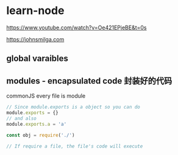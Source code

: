 # learn-node
https://www.youtube.com/watch?v=Oe421EPjeBE&t=0s

https://johnsmilga.com

## global varaibles 

## modules - encapsulated code 封装好的代码

commonJS every file is module

```js
// Since module.exports is a object so you can do
module.exports = {} 
// and also
module.exports.a = 'a'

const obj = require('./')

// If require a file, the file's code will execute
```

